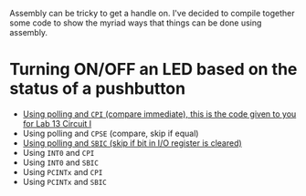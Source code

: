 Assembly can be tricky to get a handle on. I've decided to compile together some code to show the myriad ways that things can be done using assembly.

# Turning ON/OFF an LED based on the status of a pushbutton
- [Using polling and `CPI` (compare immediate), this is the code given to you for Lab 13 Circuit I](https://github.com/DoctorPCOD/DoctorPCOD/blob/main/ENGIN-2223/lab13_circuit1.asm)
- Using polling and `CPSE` (compare, skip if equal)
- [Using polling and `SBIC` (skip if bit in I/O register is cleared)](https://github.com/DoctorPCOD/DoctorPCOD/blob/main/assembly_help/turn_on_led_polling_SBIC.asm)
- Using `INT0` and `CPI`
- Using `INT0` and `SBIC`
- Using `PCINTx` and `CPI`
- Using `PCINTx` and `SBIC`
